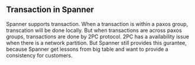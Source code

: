 ## Transaction in Spanner 
Spanner supports transaction. When a transaction is within a paxos group, transcation will be done locally. But when transactions are across paxos groups, transactions are done by 2PC protocol. 2PC has a availability issue when there is a network partition. But Spanner still provides this gurantee, because Spanner get lessons from big table and want to provide a consistency for customers. 
